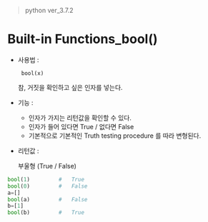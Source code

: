 > python ver_3.7.2

# Built-in Functions_bool()

- 사용법 :

  ` bool(x)`

  참, 거짓을 확인하고 싶은 인자를 넣는다.

- 기능 :

  - 인자가 가지는 리턴값을 확인할 수 있다.
  - 인자가 들어 있다면 True / 없다면 False
  - 기본적으로 기본적인 Truth testing procedure 를 따라 변형된다.

- 리턴값 :

  부울형 (True / False)

```python
bool(1)			#   True
bool(0)			#   False
a=[]			
bool(a)			#   False
b=[1]
bool(b)			#   True
```


